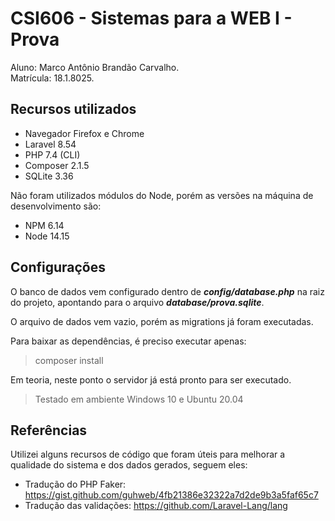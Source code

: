 
# CSI606 - Sistemas para a WEB I - Prova  
Aluno: Marco Antônio Brandão Carvalho.  
Matrícula: 18.1.8025.

## Recursos utilizados  
- Navegador Firefox e Chrome
- Laravel 8.54
- PHP 7.4 (CLI)
- Composer 2.1.5
- SQLite 3.36

Não foram utilizados módulos do Node, porém as versões na máquina de desenvolvimento são:
- NPM 6.14  
- Node 14.15
  
## Configurações    
O banco de dados vem configurado dentro de ***config/database.php*** na raiz do projeto, apontando para o arquivo ***database/prova.sqlite***.

O arquivo de dados vem vazio, porém as migrations já foram executadas.

Para baixar as dependências, é preciso executar apenas:
> composer install

Em teoria, neste ponto o servidor já está pronto para ser executado.

> Testado em ambiente Windows 10 e Ubuntu 20.04





## Referências
Utilizei alguns recursos de código que foram úteis para melhorar a qualidade do sistema e dos dados gerados, seguem eles:
- Tradução do PHP Faker: https://gist.github.com/guhweb/4fb21386e32322a7d2de9b3a5faf65c7
- Tradução das validações: https://github.com/Laravel-Lang/lang
